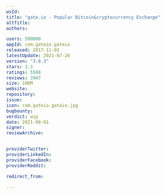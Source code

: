 ```yaml
---
wsId: 
title: "gate.io - Popular Bitcoin&cryptocurrency Exchange"
altTitle: 
authors:

users: 500000
appId: com.gateio.gateio
released: 2017-11-03
latestUpdate: 2021-07-26
version: "3.0.3"
stars: 3.3
ratings: 5588
reviews: 3947
size: 186M
website: 
repository: 
issue: 
icon: com.gateio.gateio.jpg
bugbounty: 
verdict: wip
date: 2021-08-01
signer: 
reviewArchive:


providerTwitter: 
providerLinkedIn: 
providerFacebook: 
providerReddit: 

redirect_from:

---
```



